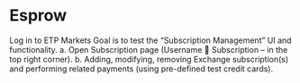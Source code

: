 # Esprow
Log in to ETP Markets
Goal is to test the “Subscription Management” UI and functionality.
a. Open Subscription page (Username  Subscription – in the top right corner). 
b. Adding, modifying, removing Exchange subscription(s) and performing related payments (using pre-defined test credit cards).
